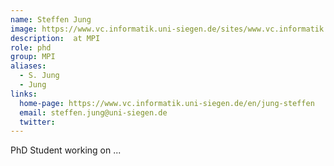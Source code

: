 ```yaml
---
name: Steffen Jung
image: https://www.vc.informatik.uni-siegen.de/sites/www.vc.informatik.uni-siegen.de/files/styles/mitarbeiter_foto/public/pictures/steffen.jpg
description:  at MPI
role: phd
group: MPI
aliases:
  - S. Jung
  - Jung
links:
  home-page: https://www.vc.informatik.uni-siegen.de/en/jung-steffen
  email: steffen.jung@uni-siegen.de
  twitter: 
---
```


PhD Student working on ...
